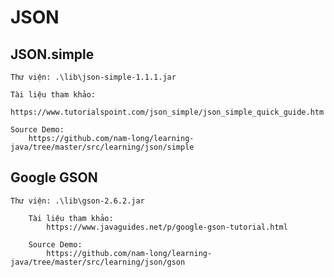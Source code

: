 # JSON

## JSON.simple

    Thư viện: .\lib\json-simple-1.1.1.jar

    Tài liệu tham khảo:
        https://www.tutorialspoint.com/json_simple/json_simple_quick_guide.htm

    Source Demo:
        https://github.com/nam-long/learning-java/tree/master/src/learning/json/simple

## Google GSON

    Thư viện: .\lib\gson-2.6.2.jar
    
        Tài liệu tham khảo:
            https://www.javaguides.net/p/google-gson-tutorial.html
    
        Source Demo:
            https://github.com/nam-long/learning-java/tree/master/src/learning/json/gson